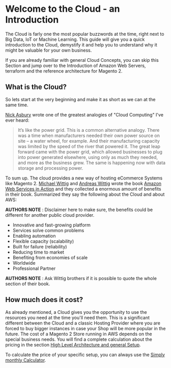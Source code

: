 # Welcome to the Cloud - an Introduction

The Cloud is farly one the most popular buzzwords at the time, right
next to Big Data, IoT or Machine Learning. This guide will give you a
quick introduction to the Cloud, demystify it and help you to understand
why it might be valuable for your own business.

If you are already familiar with general Cloud Concepts, you can skip
this Section and jump over to the Introduction of Amazon Web Servers,
terraform and the reference architecture for Magento 2.

## What is the Cloud?

So lets start at the very beginning and make it as short as we can at
the same time.

[Nick Asbury](https://sidewaysdictionary.com/#/author/sideways) wrote
one of the greatest analogies of "Cloud Computing" I've ever heard:

> It’s like the power grid. This is a common alternative analogy.
> There was a time when manufacturers needed their own power source on
> site – a water wheel, for example. And their manufacturing capacity
> was limited by the speed of the river that powered it. The great leap
> forward came with the power grid, which allowed businesses to plug
> into power generated elsewhere, using only as much they needed, and
> more as the business grew. The same is happening now with data storage
> and processing power.

To sum up. The cloud provides a new way of hosting eCommerce Systems
like Magento 2. [Michael Wittig]() and [Andreas Wittig]() wrote the
book [Amazon Web Services in Action]() and they collected a enormous
amount of benefits in their book. Summarized they say the following
about the Cloud and about AWS:

**AUTHORS NOTE** : Disclaimer here to make sure, the benefits could be
different for another public cloud provider.

- Innovative and fast-growing platform
- Services solve common problems
- Enabling automation
- Flexible capacity (scalability)
- Built for failure (reliability)
- Reducing time to market
- Benefiting from economies of scale
- Worldwide
- Professional Partner

**AUTHORS NOTE** : Ask Wittig brothers if it is possible to quote the
whole section of their book.

## How much does it cost?

As already mentioned, a Cloud gives you the opportunity to use the
resources you need at the time you'll need them. This is a significant
different between the Cloud and a classic Hosting Provider where you
are forced to buy bigger instances in case your Shop will be more
popular in the future. The cost of a Magento 2 Store running in AWS
depends on the special business needs. You will find a complete
calculation about the pricing in the section [High Level
Architecture and general Setup]().

To calculate the price of your specific setup, you can always use the
[Simply monthly Calculator](https://calculator.s3.amazonaws.com/index.html).
